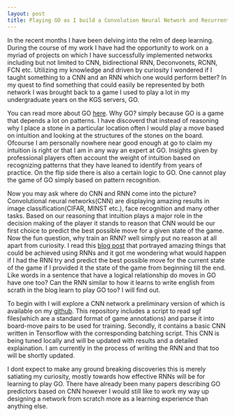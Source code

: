 ```yaml
---
layout: post
title: Playing GO as I build a Convolution Neural Network and Recurrent Neural Network
---
```


In the recent months I have been delving into the relm of deep learning. During the course of my work I have had the opportunity
to work on a myriad of projects on which I have successfully implemented networks including but not limited to CNN, bidirectional RNN,
Deconvonets, RCNN, FCN etc. Utilizing my knowledge and driven by curiosity I wondered if I taught something to a CNN and an RNN which
one would perform better? In my quest to find something that could easily be represented by both network I was brought back to a
game I used to play a lot in my undergraduate years on the KGS servers, GO.

You can read more about GO [here](https://en.wikipedia.org/wiki/Go_(game)). Why GO? simply because GO is a game that depends a lot on 
patterns. I have discoverd that instead of reasoning why I place a stone in a particular location often I would play
a move based on intuition and looking at the structures of the stones on the board. Ofcourse I am personally nowhere near good enough
at go to claim my intuition is right or that I am in any way an expert at GO. Insights given by professional players often account 
the weight of intuition based on recognizing patterns that they have leaned to identify from years of practice. On the flip side there
is also a certain logic to GO. One cannot play the game of GO simply based on pattern recognition.

Now you may ask where do CNN and RNN come into the picture? Convolutional neural networks(CNN) are displaying amazing results in image
classification(CIFAR, MINST etc.), face recognition and many other tasks. Based on our reasoning that intuition plays a major role
in the decision making of the player it stands to reason that CNN would be our first choice to predict the best possible move for a given
state of the game. Now the fun question, why train an RNN? well simply put no reason at all apart from curiosity. I read this [blog post](http://karpathy.github.io/2015/05/21/rnn-effectiveness/)
that portrayed amazing things that could be achieved using RNNs and it got me wondering what would happen if I had the RNN try and
predict the best possible move for the current state of the game if I provided it the state of the game from beginning till the end.
Like words in a sentence that have a logical relationship do moves in GO have one too? Can the RNN similar to how it learns to write english
from scrath in the blog learn to play GO too? I will find out.

To begin with I will explore a CNN network a preliminary version of which is available on my [github](https://github.com/aditya-rajagopal/gorc).
This repository includes a script to read sgf files(which are a standard format of game annotations) and parse it into board-move pairs to 
be used for training. Secondly, it contains a basic CNN written in Tensorflow with the corresponding batching script. This CNN is being 
tuned locally and will be updated with results and a detailed explaination. I am currently in the process of writing the RNN and that too
will be shortly updated.

I dont expect to make any ground breaking discoveries this is merely satiating my curiosity, mostly towards how effective RNNs will
be for learning to play GO. There have already been many papers describing GO predictors based on CNN however I would still like to
work my way up designing a network from scratch more as a learning experience than anything else.
